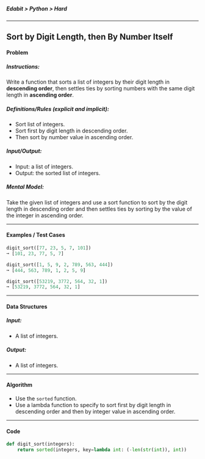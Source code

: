 ##### Edabit > Python > Hard

---

## Sort by Digit Length, then By Number Itself

#### Problem

##### Instructions:

Write a function that sorts a list of integers by their digit length in **descending order**, then settles ties by sorting numbers with the same digit length in **ascending order**.

##### Definitions/Rules (explicit and implicit):

* Sort list of integers.
* Sort first by digit length in descending order.
* Then sort by number value in ascending order.

##### Input/Output:

* Input: a list of integers.
* Output: the sorted list of integers.

##### Mental Model:

Take the given list of integers and use a sort function to sort by the digit length in descending order and then settles ties by sorting by the value of the integer in ascending order.

---

#### Examples / Test Cases

```python
digit_sort([77, 23, 5, 7, 101])
➞ [101, 23, 77, 5, 7]

digit_sort([1, 5, 9, 2, 789, 563, 444])
➞ [444, 563, 789, 1, 2, 5, 9]

digit_sort([53219, 3772, 564, 32, 1])
➞ [53219, 3772, 564, 32, 1]
```

---

#### Data Structures

##### Input:

* A list of integers.

##### Output:

* A list of integers.

---

#### Algorithm

* Use the `sorted` function.
* Use a lambda function to specify to sort first by digit length in descending order and then by integer value in ascending order.

---

#### Code

```python
def digit_sort(integers):
    return sorted(integers, key=lambda int: (-len(str(int)), int))
```


